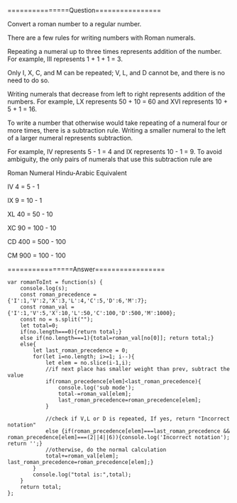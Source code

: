 
===============Question================

Convert a roman number to a regular number.

There are a few rules for writing numbers with Roman numerals.

Repeating a numeral up to three times represents addition of the number. For example, III represents 1 + 1 + 1 = 3. 

Only I, X, C, and M can be repeated; V, L, and D cannot be, and there is no need to do so.

Writing numerals that decrease from left to right represents addition of the numbers. For example, LX represents 50 + 10 = 60 and XVI represents 10 + 5 + 1 = 16.

To write a number that otherwise would take repeating of a numeral four or more times, there is a subtraction rule. Writing a smaller numeral to the left of a larger numeral represents subtraction. 

For example, IV represents 5 - 1 = 4 and IX represents 10 - 1 = 9. To avoid ambiguity, the only pairs of numerals that use this subtraction rule are

Roman Numeral   Hindu-Arabic Equivalent

IV  4 = 5 - 1

IX  9 = 10 - 1

XL  40 = 50 - 10

XC  90 = 100 - 10

CD  400 = 500 - 100

CM  900 = 100 - 100


================Answer=================

```
var romanToInt = function(s) {
    console.log(s);
    const roman_precedence = {'I':1,'V':2,'X':3,'L':4,'C':5,'D':6,'M':7};
    const roman_val = {'I':1,'V':5,'X':10,'L':50,'C':100,'D':500,'M':1000};
    const no = s.split("");
    let total=0;
    if(no.length===0){return total;}
    else if(no.length===1){total=roman_val[no[0]]; return total;}
    else{
        let last_roman_precedence = 0;
        for(let i=no.length; i>=1; i--){
            let elem = no.slice(i-1,i);
            //if next place has smaller weight than prev, subtract the value
            if(roman_precedence[elem]<last_roman_precedence){
                console.log('sub mode');
                total-=roman_val[elem];
                last_roman_precedence=roman_precedence[elem];
            }
            
            //check if V,L or D is repeated, If yes, return "Incorrect notation"
            else {if(roman_precedence[elem]===last_roman_precedence && roman_precedence[elem]===(2||4||6)){console.log('Incorrect notation'); return '';}
            //otherwise, do the normal calculation
            total+=roman_val[elem]; last_roman_precedence=roman_precedence[elem];}
        }
        console.log("total is:",total);
    }
    return total;
};
```